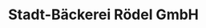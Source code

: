 ---
title: "Stadt-Bäckerei Rödel GmbH"
url: /koethen-anhalt/stadt-baeckerei-roedel-gmbh/
shop: Bäckerei
---